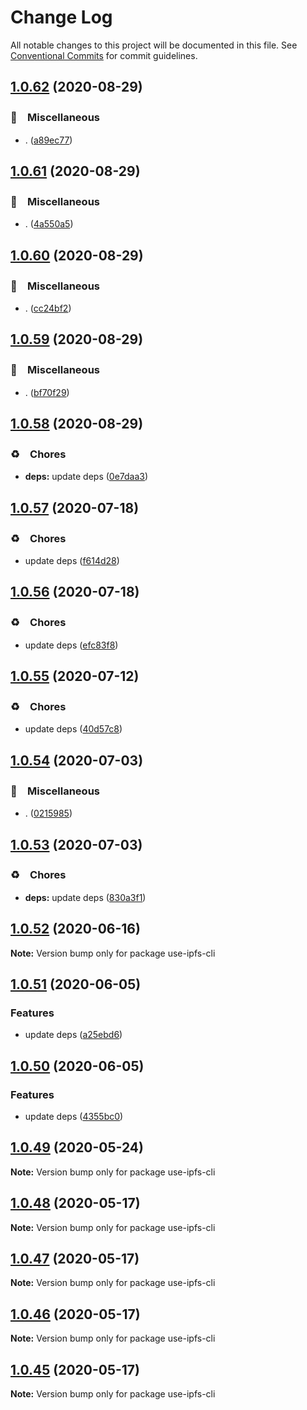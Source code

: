 # Change Log

All notable changes to this project will be documented in this file.
See [Conventional Commits](https://conventionalcommits.org) for commit guidelines.

## [1.0.62](https://github.com/bluelovers/ws-ipfs/compare/use-ipfs-cli@1.0.61...use-ipfs-cli@1.0.62) (2020-08-29)


### 🔖　Miscellaneous

* . ([a89ec77](https://github.com/bluelovers/ws-ipfs/commit/a89ec77c79a26768acfede82c769a6a792eee25b))





## [1.0.61](https://github.com/bluelovers/ws-ipfs/compare/use-ipfs-cli@1.0.60...use-ipfs-cli@1.0.61) (2020-08-29)


### 🔖　Miscellaneous

* . ([4a550a5](https://github.com/bluelovers/ws-ipfs/commit/4a550a55ccd04d245d5935914d091a879986a8f2))





## [1.0.60](https://github.com/bluelovers/ws-ipfs/compare/use-ipfs-cli@1.0.59...use-ipfs-cli@1.0.60) (2020-08-29)


### 🔖　Miscellaneous

* . ([cc24bf2](https://github.com/bluelovers/ws-ipfs/commit/cc24bf22e5f25f217df7c54b8671a476e5da575d))





## [1.0.59](https://github.com/bluelovers/ws-ipfs/compare/use-ipfs-cli@1.0.58...use-ipfs-cli@1.0.59) (2020-08-29)


### 🔖　Miscellaneous

* . ([bf70f29](https://github.com/bluelovers/ws-ipfs/commit/bf70f298426c11645d5343255656fa72e0cae844))





## [1.0.58](https://github.com/bluelovers/ws-ipfs/compare/use-ipfs-cli@1.0.57...use-ipfs-cli@1.0.58) (2020-08-29)


### ♻️　Chores

* **deps:** update deps ([0e7daa3](https://github.com/bluelovers/ws-ipfs/commit/0e7daa377053512cbdae9752a96ee6d9abf0b9dd))





## [1.0.57](https://github.com/bluelovers/ws-ipfs/compare/use-ipfs-cli@1.0.56...use-ipfs-cli@1.0.57) (2020-07-18)


### ♻️　Chores

* update deps ([f614d28](https://github.com/bluelovers/ws-ipfs/commit/f614d282b63f93b9d2a3f5755aee5d9073212bbf))





## [1.0.56](https://github.com/bluelovers/ws-ipfs/compare/use-ipfs-cli@1.0.55...use-ipfs-cli@1.0.56) (2020-07-18)


### ♻️　Chores

* update deps ([efc83f8](https://github.com/bluelovers/ws-ipfs/commit/efc83f8b311e2b26d11d4db87a94943c4067d25a))





## [1.0.55](https://github.com/bluelovers/ws-ipfs/compare/use-ipfs-cli@1.0.54...use-ipfs-cli@1.0.55) (2020-07-12)


### ♻️　Chores

* update deps ([40d57c8](https://github.com/bluelovers/ws-ipfs/commit/40d57c83e126c495aaf515ca8ac8cd02db848fc0))





## [1.0.54](https://github.com/bluelovers/ws-ipfs/compare/use-ipfs-cli@1.0.53...use-ipfs-cli@1.0.54) (2020-07-03)


### 🔖　Miscellaneous

* . ([0215985](https://github.com/bluelovers/ws-ipfs/commit/02159857809e29f3a2476a54e13ab1b8a7191433))





## [1.0.53](https://github.com/bluelovers/ws-ipfs/compare/use-ipfs-cli@1.0.52...use-ipfs-cli@1.0.53) (2020-07-03)


### ♻️　Chores

* **deps:** update deps ([830a3f1](https://github.com/bluelovers/ws-ipfs/commit/830a3f1f306a3045fa421f023ae1f0024836ef6b))





## [1.0.52](https://github.com/bluelovers/ws-ipfs/compare/use-ipfs-cli@1.0.51...use-ipfs-cli@1.0.52) (2020-06-16)

**Note:** Version bump only for package use-ipfs-cli





## [1.0.51](https://github.com/bluelovers/ws-ipfs/compare/use-ipfs-cli@1.0.50...use-ipfs-cli@1.0.51) (2020-06-05)


### Features

* update deps ([a25ebd6](https://github.com/bluelovers/ws-ipfs/commit/a25ebd688ccfd54f164b3ff89cf6cdb2e7f6e478))





## [1.0.50](https://github.com/bluelovers/ws-ipfs/compare/use-ipfs-cli@1.0.49...use-ipfs-cli@1.0.50) (2020-06-05)


### Features

* update deps ([4355bc0](https://github.com/bluelovers/ws-ipfs/commit/4355bc0161fa03725b7455cee33ac834a99b7cd9))





## [1.0.49](https://github.com/bluelovers/ws-ipfs/compare/use-ipfs-cli@1.0.48...use-ipfs-cli@1.0.49) (2020-05-24)

**Note:** Version bump only for package use-ipfs-cli





## [1.0.48](https://github.com/bluelovers/ws-ipfs/compare/use-ipfs-cli@1.0.47...use-ipfs-cli@1.0.48) (2020-05-17)

**Note:** Version bump only for package use-ipfs-cli





## [1.0.47](https://github.com/bluelovers/ws-ipfs/compare/use-ipfs-cli@1.0.46...use-ipfs-cli@1.0.47) (2020-05-17)

**Note:** Version bump only for package use-ipfs-cli





## [1.0.46](https://github.com/bluelovers/ws-ipfs/compare/use-ipfs-cli@1.0.45...use-ipfs-cli@1.0.46) (2020-05-17)

**Note:** Version bump only for package use-ipfs-cli





## [1.0.45](https://github.com/bluelovers/ws-ipfs/compare/use-ipfs-cli@1.0.44...use-ipfs-cli@1.0.45) (2020-05-17)

**Note:** Version bump only for package use-ipfs-cli
